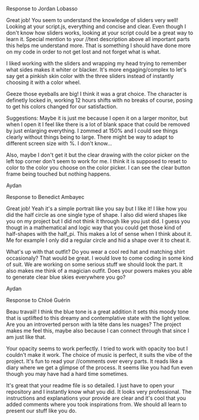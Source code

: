 Response to Jordan Lobasso

Great job! You seem to understand the knowledge of sliders very well! Looking at your script.js, everything and concise and clear. Even though I don't know how sliders works, looking at your script could be a great way to learn it. Special mention to your //text description above all important parts this helps me understand more. That is something I should have done more on my code in order to not get lost and not forget what is what.

I liked working with the sliders and wrapping my head trying to remember what sides makes it whiter or blacker. It's more engaging/complex to let's say get a pinkish skin color with the three sliders instead of instantly choosing it with a color wheel.

Geeze those eyeballs are big! I think it was a grat choice. The character is definetly locked in, working 12 hours shifts with no breaks of course, posing to get his colors changed for our satisfaction.

Suggestions: Maybe it is just me because I open it on a larger monitor, but when I open it I feel like there is a lot of blank space that could be removed by just enlarging everything. I zommed at 150% and I could see things clearly without things being to large. There might be way to adapt to different screen size with %. I don't know...

Also, maybe I don't get it but the clear drawing with the color picker on the left top corner don't seem to work for me. I think it is supposed to reset to color to the color you choose on the color picker. I can see the clear button frame being touched but nothing happens.

Aydan

Response to Benedict Ambayec

Great job! Yeah it's a simple portrait like you say but I like it! I like how you did the half circle as one single type of shape. I also did wierd shapes like you on my project but I did not think it through like you just did. I guess you thougt in a mathematical and logic way that you could get those kind of half-shapes with the half_pi. This makes a lot of sense when I think about it. Me for example I only did a regular circle and hid a shape over it to cheat it.

What's up with that outfit? Do you wear a cool red hat and matching shirt occasionaly? That would be great. I would love to come coding in some kind of suit. We are working on some serious stuff we should look the part. It also makes me think of a magician outfit. Does your powers makes you able to generate clear blue skies everywhere you go?

Aydan

Response to Chloé Guérin

Beau travail! I think the blue tone is a great addition it sets this moody tone that is uptlifted to this dreamy and contemplative state with the light yellow. Are you an introverted person with la tête dans les nuages? The project makes me feel this, maybe also because I can connect through that since I am just like that.

Your opacity seems to work perfectly. I tried to work with opacity too but I couldn't make it work. The choice of music is perfect, it suits the vibe of the project. It's fun to read your
//comments over every parts. It reads like a diary where we get a glimpse of the process. It seems like you had fun even though you may have had a hard time sometimes.

It's great that your readme file is so detailed. I just have to open your repository and I instantly know what you did. It looks very professional. The instructions and explanations your provide are clear and it's cool that you added comments where you took inspirations from. We should all learn to present our stuff like you do.
